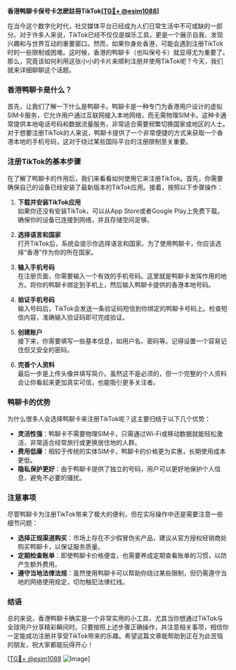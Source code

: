 **香港鸭聊卡保号卡怎麽註冊TikTok[[TG💪+ @esim1088](https://t.me/s/esim1088)]**

在当今这个数字化时代，社交媒体平台已经成为人们日常生活中不可或缺的一部分。对于许多人来说，TikTok已经不仅仅是娱乐工具，更是一个展示自我、发现兴趣和与世界互动的重要窗口。然而，如果你身处香港，可能会遇到注册TikTok时的一些限制或困难。这时候，香港的鸭聊卡（也叫保号卡）就显得尤为重要了。那么，究竟该如何利用这张小小的卡片来顺利注册并使用TikTok呢？今天，我们就来详细聊聊这个话题。

### 香港鸭聊卡是什么？

首先，让我们了解一下什么是鸭聊卡。鸭聊卡是一种专门为香港用户设计的虚拟SIM卡服务，它允许用户通过互联网接入本地网络，而无需物理SIM卡。这种卡通常提供本地电话号码和数据流量服务，非常适合需要频繁切换国家或地区的人士。对于想要注册TikTok的人来说，鸭聊卡提供了一个非常便捷的方式来获取一个香港本地的手机号码，这对于绕过某些国际平台的注册限制至关重要。

### 注册TikTok的基本步骤

在了解了鸭聊卡的作用后，我们来看看如何使用它来注册TikTok。首先，你需要确保自己的设备已经安装了最新版本的TikTok应用。接着，按照以下步骤操作：

1. **下载并安装TikTok应用**  
   如果你还没有安装TikTok，可以从App Store或者Google Play上免费下载。确保你的设备已连接到网络，并且存储空间足够。

2. **选择语言和国家**  
   打开TikTok后，系统会提示你选择语言和国家。为了使用鸭聊卡，你应该选择“香港”作为你的所在国家。

3. **输入手机号码**  
   在注册页面，你需要输入一个有效的手机号码。这里就是鸭聊卡发挥作用的地方。将你的鸭聊卡绑定到手机上，然后输入鸭聊卡提供的香港本地号码。

4. **验证手机号码**  
   输入号码后，TikTok会发送一条验证码短信到你绑定的鸭聊卡号码上。检查短信内容，准确输入验证码即可完成验证。

5. **创建账户**  
   接下来，你需要填写一些基本信息，如用户名、密码等。记得设置一个容易记住但又安全的密码。

6. **完善个人资料**  
   最后一步是上传头像并填写简介。虽然这不是必须的，但一个完整的个人资料会让你看起来更加真实可信，也能吸引更多关注者。

### 鸭聊卡的优势

为什么很多人会选择鸭聊卡来注册TikTok呢？这主要归结于以下几个优势：

- **灵活性强**：鸭聊卡不需要物理SIM卡，只需通过Wi-Fi或移动数据就能轻松激活，非常适合经常旅行或更换居住地的人群。
- **费用低廉**：相较于传统的实体SIM卡，鸭聊卡的价格更为实惠，长期使用成本更低。
- **隐私保护更好**：由于鸭聊卡提供了独立的号码，用户可以更好地保护个人信息，避免不必要的骚扰。

### 注意事项

尽管鸭聊卡为注册TikTok带来了极大的便利，但在实际操作中还是需要注意一些细节问题：

- **选择正规渠道购买**：市场上存在不少假冒伪劣产品，建议从官方授权经销商处购买鸭聊卡，以保证服务质量。
- **定期检查账单**：即使鸭聊卡价格便宜，也需要养成定期查看账单的习惯，以防产生额外费用。
- **遵守当地法律法规**：虽然使用鸭聊卡可以帮助你绕过某些限制，但仍需遵守当地的网络使用规定，切勿触犯法律红线。

### 结语

总的来说，香港鸭聊卡确实是一个非常实用的小工具，尤其当你想通过TikTok与全球用户分享精彩瞬间时。只要按照上述步骤正确操作，并注意相关事项，相信你一定能成功注册并享受TikTok带来的乐趣。希望这篇文章能帮助到正在为此苦恼的朋友，祝大家都能玩得开心！

[[TG💪+ @esim1088](https://t.me/s/esim1088) ![Image](https://i.postimg.cc/4NQfJmqS/Snipaste-2025-05-13-00-14-12.png)]